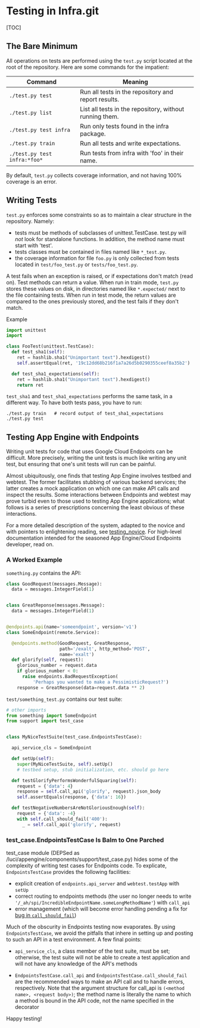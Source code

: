 <!--
Copyright 2015 The Chromium Authors. All rights reserved.
Use of this source code is governed by a BSD-style license that can be
found in the LICENSE file.
-->

# Testing in Infra.git

[TOC]

## The Bare Minimum

All operations on tests are performed using the `test.py` script located
at the root of the repository. Here are some commands for the impatient:

|           Command            |                         Meaning                         |
| ---------------------------- | ------------------------------------------------------- |
| `./test.py test`             | Run all tests in the repository and report results.     |
| `./test.py list`             | List all tests in the repository, without running them. |
| `./test.py test infra`       | Run only tests found in the infra package.              |
| `./test.py train`            | Run all tests and write expectations.                   |
| `./test.py test infra:*foo*` | Run tests from infra with 'foo' in their name.          |

By default, `test.py` collects coverage information, and not having 100%
coverage is an error.

## Writing Tests

`test.py` enforces some constraints so as to maintain a clear structure
in the repository. Namely:

* tests must be methods of subclasses of unittest.TestCase. test.py
  will *not* look for standalone functions. In addition, the method
  name must start with 'test'.
* tests classes must be contained in files named like `*_test.py`.
* the coverage information for file `foo.py` is only collected from
  tests located in `test/foo_test.py` or `tests/foo_test.py`.

A test fails when an exception is raised, or if expectations don't match
(read on). Test methods can return a value. When run in train mode,
`test.py` stores these values on disk, in directories named like
`*.expected/` next to the file containing tests. When run in test mode,
the return values are compared to the ones previously stored, and the
test fails if they don't match.

Example

```python
import unittest
import

class FooTest(unittest.TestCase):
  def test_sha1(self):
    ret = hashlib.sha1("Unimportant text").hexdigest()
    self.assertEqual(ret, '19c12dd68b216f1a7a26d5b0290355ceef8a35b2')

  def test_sha1_expectations(self):
    ret = hashlib.sha1("Unimportant text").hexdigest()
    return ret
```

`test_sha1` and `test_sha1_expectations` performs the same task, in a
different way. To have both tests pass, you have to run:

    ./test.py train   # record output of test_sha1_expectations
    ./test.py test

## Testing App Engine with Endpoints

Writing unit tests for code that uses Google Cloud Endpoints can be
difficult. More precisely, writing the unit tests is much like writing
any unit test, but ensuring that one's unit tests will run can be
painful.

Almost ubiquitously, one finds that testing App Engine involves testbed
and webtest. The former facilitates stubbing of various backend
services; the latter creates a mock application on which one can make
API calls and inspect the results. Some interactions between Endpoints
and webtest may prove turbid even to those used to testing App Engine
applications; what follows is a series of prescriptions concerning the
least obvious of these interactions.

For a more detailed description of the system, adapted to the novice and
with pointers to enlightening reading, see
[testing_novice](testing_novice.md). For high-level documentation
intended for the seasoned App Engine/Cloud Endpoints developer, read on.

### A Worked Example

`something.py` contains the API:

```python
class GoodRequest(messages.Message):
  data = messages.IntegerField(1)


class GreatReponse(messages.Message):
  data = messages.IntegerField(1)


@endpoints.api(name='someendpoint', version='v1')
class SomeEndpoint(remote.Service):

  @endpoints.method(GoodRequest, GreatResponse,
                    path='/exalt', http_method='POST',
                    name='exalt')
  def glorify(self, request):
    glorious_number = request.data
    if glorious_number < 0:
      raise endpoints.BadRequestException(
          'Perhaps you wanted to make a PessimisticRequest?')
    response = GreatResponse(data=request.data ** 2)
```

`test/something_test.py` contains our test suite:

```python
# other imports
from something import SomeEndpoint
from support import test_case


class MyNiceTestSuite(test_case.EndpointsTestCase):

  api_service_cls = SomeEndpoint

  def setUp(self):
    super(MyNiceTestSuite, self).setUp()
    # testbed setup, stub initialization, etc. should go here

  def testGlorifyPerformsWonderfulSquaring(self):
    request = {'data': 4}
    response = self.call_api('glorify', request).json_body
    self.assertEquals(response, {'data': 16})

  def testNegativeNumbersAreNotGloriousEnough(self):
    request = {'data': -4}
    with self.call_should_fail('400'):
      _ = self.call_api('glorify', request)
```

### test_case.EndpointsTestCase Is Balm to One Parched

test_case module (DEPSed as /luci/appengine/components/support/test_case.py)
hides some of the complexity of writing test cases for Endpoints code.
To explicate, `EndpointsTestCase` provides the following facilities:

* explicit creation of `endpoints.api_server` and `webtest.testApp`
  with `setUp`
* correct routing to endpoints methods (the user no longer needs to write
  `'/_ah/spi/IncredibleEndpointName.someLongMethodName'`) with
  `call_api`
* error management (which will become error handling pending a fix for
  [bug in `call_should_fail`](https://code.google.com/p/googleappengine/issues/detail?id=10544))

Much of the obscurity in Endpoints testing now evaporates. By using
`EndpointsTestCase`, we avoid the pitfalls that inhere in setting up and
posting to such an API in a test environment. A few final points:

* `api_service_cls`, a class member of the test suite, must be set;
  otherwise, the test suite will not be able to create a test
  application and will not have any knowledge of the API's methods

* `EndpointsTestCase.call_api` and `EndpointsTestCase.call_should_fail` are the
  recommended ways to make an API call and to handle errors, respectively. Note
  that the argument structure for call_api is `(<method name>, <request
  body>)`; the method name is literally the name to which a method is   bound in
  the API code, not the name specified in the decorator

Happy testing!
